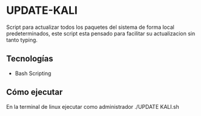 # UPDATE-KALI
Script para actualizar todos los paquetes del sistema de forma local predeterminados, este 
script esta pensado para facilitar su actualizacion sin tanto typing.

## Tecnologías
- Bash Scripting

## Cómo ejecutar
En la terminal de linux ejecutar como administrador ./UPDATE KALI.sh
